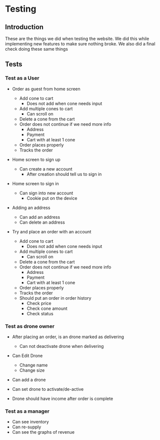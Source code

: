 # Testing

## Introduction

These are the things we did when testing the website. We did this while implementing new features to make sure nothing broke. We also did a final check doing these same things

## Tests

### Test as a User

* Order as guest from home screen
  * Add cone to cart
    * Does not add when cone needs input
  * Add multiple cones to cart
    * Can scroll on
  * Delete a cone from the cart
  * Order does not continue if we need more info
    * Address
    * Payment
    * Cart with at least 1 cone
  * Order places properly
  * Tracks the order

* Home screen to sign up
  * Can create a new account
    * After creation should tell us to sign in

* Home screen to sign in
  * Can sign into new account
    * Cookie put on the device

* Adding an address
  * Can add an address
  * Can delete an address

* Try and place an order with an account
  * Add cone to cart
    * Does not add when cone needs input
  * Add multiple cones to cart
    * Can scroll on
  * Delete a cone from the cart
  * Order does not continue if we need more info
    * Address
    * Payment
    * Cart with at least 1 cone
  * Order places properly
  * Tracks the order
  * Should put an order in order history
    * Check price
    * Check cone amount
    * Check status

### Test as drone owner

* After placing an order, is an drone marked as delivering
  * Can not deactivate drone when delivering

* Can Edit Drone
  * Change name
  * Change size

* Can add a drone

* Can set drone to activate/de-active

* Drone should have income after order is complete

### Test as a manager

* Can see inventory
* Can re-supply
* Can see the graphs of revenue

